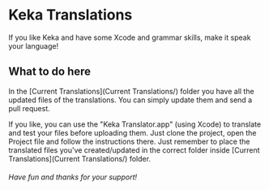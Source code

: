 # Keka Translations

If you like Keka and have some Xcode and grammar skills, make it speak your language!


## What to do here

In the [Current Translations](Current Translations/) folder you have all the updated files of the translations. You can simply update them and send a pull request.

If you like, you can use the "Keka Translator.app" (using Xcode) to translate and test your files before uploading them. Just clone the project, open the Project file and follow the instructions there. Just remember to place the translated files you've created/updated in the correct folder inside [Current Translations](Current Translations/) folder.

###### Have fun and thanks for your support!
